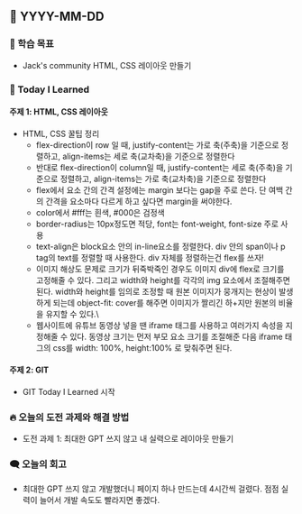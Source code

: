 ## 📆 YYYY-MM-DD

### 🔔 학습 목표
- Jack's community HTML, CSS 레이아웃 만들기

### 🚀 Today I Learned
#### 주제 1: HTML, CSS 레이아웃 
- HTML, CSS 꿀팁 정리
    - flex-direction이 row 일 때, justify-content는 가로 축(주축)을 기준으로 정렬하고, align-items는 세로 축(교차축)을 기준으로 정렬한다
    - 반대로 flex-direction이 column일 때, justify-content는 세로 축(주축)을 기준으로 정렬하고, align-items는 가로 축(교차축)을 기준으로 정렬한다
    - flex에서 요소 간의 간격 설정에는 margin 보다는 gap을 주로 쓴다. 단 여백 간의 간격을 요소마다 다르게 하고 싶다면 margin을 써야한다.
    - color에서 #fff는 흰색, #000은 검정색
    - border-radius는 10px정도면 적당, font는 font-weight, font-size 주로 사용
    - text-align은 block요소 안의 in-line요소를 정렬한다. div 안의 span이나 p tag의 text를 정렬할 때 사용한다. div 자체를 정렬하는건 flex를 쓰자!
    - 이미지 해상도 문제로 크기가 뒤죽박죽인 경우도 이미지 div에 flex로 크기를 고정해줄 수 있다. 그리고 width와 height를 각각의 img 요소에서 조절해주면 된다. width와 height를 임의로 조정할 때 원본 이미지가 뭉개지는 현상이 발생하게 되는데 object-fit: cover를 해주면 이미지가 짤리긴 하+지만 원본의 비율을 유지할 수 있다.\
    - 웹사이트에 유튜브 동영상 넣을 땐 iframe 태그를 사용하고 여러가지 속성을 지정해줄 수 있다. 동영상 크기는 먼저 부모 요소 크기를 조절해준 다음 iframe 태그의 css를 width: 100%, height:100% 로 맞춰주면 된다.


#### 주제 2: GIT
- GIT Today I Learned 시작

### 🔥 오늘의 도전 과제와 해결 방법
- 도전 과제 1: 최대한 GPT 쓰지 않고 내 실력으로 레이아웃 만들기


### 🗨️ 오늘의 회고
- 최대한 GPT 쓰지 않고 개발했더니 페이지 하나 만드는데 4시간씩 걸렸다. 점점 실력이 늘어서 개발 속도도 빨라지면 좋겠다.



